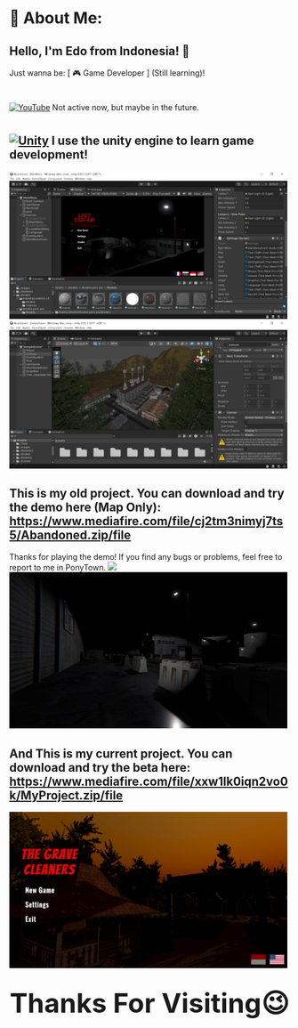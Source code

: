 # 💫 About Me:
## Hello, I'm Edo from Indonesia! 👋  
Just wanna be: [ 🎮 Game Developer ] (Still learning)!
#
[![YouTube](https://img.shields.io/badge/YouTube-@Legatox-FF0000?style=for-the-badge&logo=youtube)](https://www.youtube.com/@Legatox) Not active now, but maybe in the future.
# 

## [![Unity](https://img.shields.io/badge/Unity-%23000000.svg?logo=unity&logoColor=white)](https://unity.com/) I use the unity engine to learn game development!
<img src="https://raw.githubusercontent.com/NoteXD777/NoteXD777/main/Screenshot/AbandonedProject1.png" width="500">
<img src="https://raw.githubusercontent.com/NoteXD777/NoteXD777/main/Screenshot/AbandonedProject2.png" width="500">

## This is my old project. You can download and try the demo here (Map Only): https://www.mediafire.com/file/cj2tm3nimyj7ts5/Abandoned.zip/file
Thanks for playing the demo! If you find any bugs or problems, feel free to report to me in PonyTown.
<img src="https://raw.githubusercontent.com/NoteXD777/NoteXD777/main/Screenshot/abandonedRec.gif" width="500">
<img src="https://raw.githubusercontent.com/NoteXD777/NoteXD777/main/Screenshot/Abandoned2.jpg" width="500">

## And This is my current project. You can download and try the beta here: https://www.mediafire.com/file/xxw1lk0iqn2vo0k/MyProject.zip/file
<img src="https://raw.githubusercontent.com/NoteXD777/NoteXD777/main/Screenshot/Game2.png" width="500">

## <p align="center" ><font size="10"> Thanks For Visiting😉 </font></p>
<!-- Proudly created with GPRM ( https://gprm.itsvg.in ) -->

